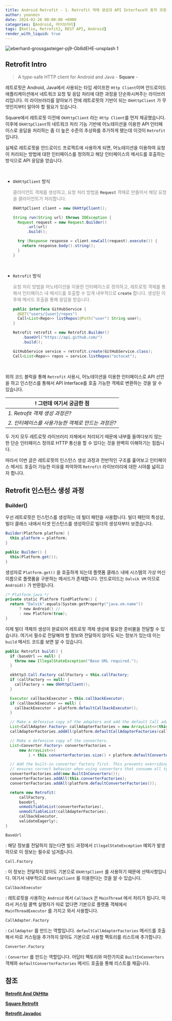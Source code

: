 ```yaml
---
title: Android Retrofit - 1. Retrofit 객체 생성과 API Interface의 동작 과정
author: yoonmin
date: 2024-02-26 00:00:00 +0900
categories: [Android, 라이브러리]
tags: [Kotlin, Retrofit2, REST API, Android]
render_with_liquid: true
---
```


![eberhard-grossgasteiger-pj9-Gb8dEHE-unsplash 1](https://github.com/Yoon-Min/Yoon-Min.github.io/assets/80873132/9ce1c135-6d5a-426e-9bee-04a3cd89bd00)

## Retrofit Intro

> A type-safe HTTP client for Android and Java - **Square** -

레트로핏은 Android, Java에서 사용되는 타입 세이프한 `Http Client`이며 안드로이드 애플리케이션에서 네트워크 요청 및 응답 처리에 대한 과정을 단순화시켜주는 라이브러리입니다. 이 라이브러리를 알아보기 전에 레트로핏의 기반이 되는 `OkHttpClient` 가 무엇인지부터 알아야 할 필요가 있습니다.

Square에서 레트로핏 이전에 `OkHttpClient` 라는 `Http Client`를 먼저 제공했습니다. 이후에 `OkHttpClient`의 네트워크 처리 기능 기반에 어노테이션을 이용한 API 인터페이스로 응답을 처리하는 좀 더 높은 수준의 추상화를 추가하게 됐는데 이것이 `Retrofit`입니다.

실제로 레트로핏을 안드로이드 프로젝트에 사용하게 되면, 어노테이션을 이용하여 요청이 처리되는 방법에 대한 인터페이스를 정의하고 해당 인터페이스의 메서드를 호출하는 방식으로 API 응답을 얻습니다.

​		

- `OkHttpClient` 방식

  <span style="color: #898989">클라이언트 객체를 생성하고, 요청 처리 방법을</span> `Request` <span style="color: #898989">객체로 만들어서 해당 요청을 클라이언트가 처리합니다.</span>

  ```java
  OkHttpClient client = new OkHttpClient();
  
  String run(String url) throws IOException {
    Request request = new Request.Builder()
        .url(url)
        .build();
  
    try (Response response = client.newCall(request).execute()) {
      return response.body().string();
    }
  }
  ```

​	

- `Retrofit` 방식

  <span style="color: #898989">요청 처리 방법을 어노테이션을 이용한 인터페이스로 정의하고, 레트로핏 객체를 통해서 인터페이스 내 메서드를 호출할 수 있게 내부적으로</span> `create` <span style="color: #898989">합니다. 생성된 이후에 메서드 호출을 통해 응답을 받습니다.</span>

  ```java
  public interface GitHubService {
    @GET("users/{user}/repos")
    Call<List<Repo>> listRepos(@Path("user") String user);
  }
  
  Retrofit retrofit = new Retrofit.Builder()
      .baseUrl("https://api.github.com/")
      .build();
  
  GitHubService service = retrofit.create(GitHubService.class);
  Call<List<Repo>> repos = service.listRepos("octocat");
  ```

​		

위의 코드 블럭을 통해 `Retrofit`  사용시, 어노테이션을 이용한 인터페이스로 API 선언을 하고 인스턴스를 통해서 API Interface를 호출 가능한 객체로 변환하는 것을 알 수 있습니다.

| ! 그런데 여기서 궁금한 점                          |
| -------------------------------------------------- |
| *1. Retrofit 객체 생성 과정은?*                    |
| *2. 인터페이스를 사용가능한 객체로 만드는 과정은?* |



두 가지 모두 레트로핏 라이브러리 자체에서 처리되기 때문에 내부를 들여다보지 않는 한 단순 인터페이스 정의로 HTTP 통신을 할 수 있다는 것을 완벽히 이해하기는 힘듭니다.

따라서 이번 글은 레트로핏의 인스턴스 생성 과정과 전반적인 구조를 훑어보고 인터페이스 메서드 호출이 가능한 이유를 파악하여 `Retrofit` 라이브러리에 대한 시야를 넓히고자 합니다.

## Retrofit 인스턴스 생성 과정

### Builder()

우선 레트로핏은 인스턴스를 생성하는 데 빌더 패턴을 사용합니다. 빌더 패턴의 특성상, 빌더 클래스 내에서 타겟 인스턴스를 생성하므로 빌더의 생성자부터 보겠습니다.

```java
Builder(Platform platform) {
  this.platform = platform;
}

public Builder() {
  this(Platform.get());
}
```

생성자로 `Platform.get()` 을 호출하게 되는데 플랫폼 클래스 내에 시스템의 가상 머신 이름으로 플랫폼을 구분하는 메서드가 존재합니다. 안드로이드는  `Dalvik VM` 이므로 `Android()` 가 반환됩니다.

```kotlin
/* Platform.java */
private static Platform findPlatform() {
  return "Dalvik".equals(System.getProperty("java.vm.name"))
      ? new Android() //
      : new Platform(true);
}
```

이제 빌더 객체의 생성이 완료되어 레트로핏 객체 생성에 필요한 준비물을 전달할 수 있습니다. 여기서 필수로 전달해야 할 정보와 전달하지 않아도 되는 정보가 있는데 이는 `build` 메서드 코드를 보면 알 수 있습니다.

```java
public Retrofit build() {
  if (baseUrl == null) {
    throw new IllegalStateException("Base URL required.");
  }

  okhttp3.Call.Factory callFactory = this.callFactory;
  if (callFactory == null) {
    callFactory = new OkHttpClient();
  }

  Executor callbackExecutor = this.callbackExecutor;
  if (callbackExecutor == null) {
    callbackExecutor = platform.defaultCallbackExecutor();
  }

  // Make a defensive copy of the adapters and add the default Call adapter.
  List<CallAdapter.Factory> callAdapterFactories = new ArrayList<>(this.callAdapterFactories);
  callAdapterFactories.addAll(platform.defaultCallAdapterFactories(callbackExecutor));

  // Make a defensive copy of the converters.
  List<Converter.Factory> converterFactories =
      new ArrayList<>(
          1 + this.converterFactories.size() + platform.defaultConverterFactoriesSize());

  // Add the built-in converter factory first. This prevents overriding its behavior but also
  // ensures correct behavior when using converters that consume all types.
  converterFactories.add(new BuiltInConverters());
  converterFactories.addAll(this.converterFactories);
  converterFactories.addAll(platform.defaultConverterFactories());

  return new Retrofit(
      callFactory,
      baseUrl,
      unmodifiableList(converterFactories),
      unmodifiableList(callAdapterFactories),
      callbackExecutor,
      validateEagerly);
}
```

`BaseUrl`

: 해당 정보를 전달하지 않는다면 빌드 과정에서 `IllegalStateException` 예외가 발생하므로 이 정보는 필수로 넘겨줍니다.

`Call.Factory`

: 이 정보는 전달하지 않아도 기본으로 `OkHttpClient` 를 사용하기 때문에 선택사항입니다. 여기서 내부적으로 `OkHttpClient` 를 이용한다는 것을 알 수 있습니다.

`CallbackExecutor`

: 레트로핏을 사용하는  `Android` 에서 `Callback` 은 `MainThread` 에서 처리가 됩니다. 따라서 커스텀 콜백 실행자가 따로 없다면 기본으로 플랫폼 객체에서 `MainThreadExecutor` 를 가지고 와서 사용합니다.

`CallAdapter.Factory`

: `CallAdapter` 를 만드는 역할입니다.  `defaultCallAdapterFactories` 메서드를 호출해서 따로 커스텀을 추가하지 않아도 기본으로 사용할 팩토리를 리스트에 추가합니다.

`Converter.Factory`

: `Converter` 를 만드는 역할입니다. 어답터 팩토리와 마찬가지로 `BuiltInConverters` 객체와 `defaultConverterFactories` 메서드 호출을 통해 리스트를 채웁니다.









## 참조

[**Retrofit And OkHttp**](https://medium.com/@erdi.koc/retrofit-and-okhttp-675d34eb7458)

[**Square Retrofit**](https://square.github.io/retrofit/)

[**Retrofit Javadoc**](https://square.github.io/retrofit/2.x/retrofit/)
